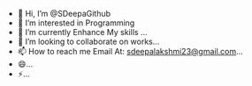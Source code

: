 - 👋 Hi, I’m @SDeepaGithub
- 👀 I’m interested in Programming
- 🌱 I’m currently Enhance My skills ...
- 💞️ I’m looking to collaborate on works...
- 📫 How to reach me Email At: sdeepalakshmi23@gmail.com...
- 😄...
- ⚡...



